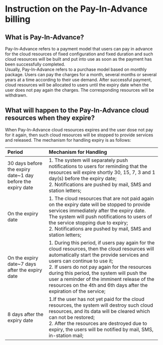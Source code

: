 # Instruction on the Pay-In-Advance billing
## What is Pay-In-Advance?

Pay-In-Advance refers to a payment model that users can pay in advance for the cloud resources of fixed configuration and fixed duration and such cloud resources will be built and put into use as soon as the payment has been successfully completed.  
Usually, Pay-In-Advance refers to a purchase model based on monthly package. Users can pay the charges for a month, several months or several years at a time according to their use demand. After successful payment, cloud resources will be allocated to users until the expiry date when the user does not pay again the charges. The corresponding resources will be withdrawn.

## What will happen to the Pay-In-Advance cloud resources when they expire?
When Pay-In-Advance cloud resources expires and the user dose not pay for it again, then such cloud resources will be stopped to provide services and released.
The mechanism for handling expiry is as follows:

| Period | Mechanism for Handling |  
| :--------   | :---------  | 
| 30 days before the expiry date~1 day before the expiry date| 1. The system will separately push notifications to users for reminding that the resources will expire shortly 30, 15, 7, 3 and 1 day(s) before the expiry date; <br> 2. Notifications are pushed by mail, SMS and station letters;|   
|On the expiry date |1. The cloud resources that are not paid again on the expiry date will be stopped to provide services immediately after the expiry date. The system will push notifications to users of the service stopping due to expiry; <br>2. Notifications are pushed by mail, SMS and station letters;|  
| On the expiry date~7 days after the expiry date|1. During this period, if users pay again for the cloud resources, then the cloud resources will automatically start the provide services and users can continue to use it; <br>2. If users do not pay again for the resources during this period, the system will push the user a reminder of the imminent release of the resources on the 4th and 6th days after the expiration of the service;|
|8 days after the expiry date|1.If the user has not yet paid for the cloud resources, the system will destroy such cloud resources, and its data will be cleared which can not be restored; <br>2. After the resources are destroyed due to expiry, the users will be notified by mail, SMS, in-station mail;|

